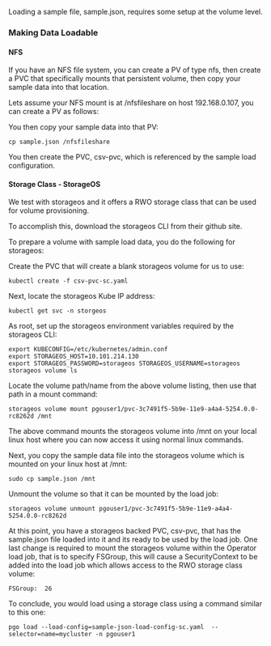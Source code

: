 

Loading a sample file, sample.json, requires some setup
at the volume level.

### Making Data Loadable 

#### NFS

If you have an NFS file system, you can create a PV
of type nfs, then create a PVC that specifically mounts
that persistent volume, then copy your sample data into
that location.

Lets assume your NFS mount is at /nfsfileshare on host 192.168.0.107, you can
create a PV as follows:


You then copy your sample data into that PV:

	cp sample.json /nfsfileshare

You then create the PVC, csv-pvc, which is referenced by
the sample load configuration.


#### Storage Class - StorageOS

We test with storageos and it offers a RWO storage class
that can be used for volume provisioning.

To accomplish this, download the storageos CLI from their github site.

To prepare a volume with sample load data, you do the following
for storageos:

Create the PVC that will create a blank storageos volume
for us to use:

    kubectl create -f csv-pvc-sc.yaml

Next, locate the storageos Kube IP address:

    kubectl get svc -n storgeos

As root, set up the storageos environment variables required by the
storageos CLI:

    export KUBECONFIG=/etc/kubernetes/admin.conf
    export STORAGEOS_HOST=10.101.214.130
    export STORAGEOS_PASSWORD=storageos STORAGEOS_USERNAME=storageos
    storageos volume ls

Locate the volume path/name from the above volume listing, then use
that path in a mount command:

    storageos volume mount pgouser1/pvc-3c7491f5-5b9e-11e9-a4a4-5254.0.0-rc8262d /mnt

The above command mounts the storageos volume into /mnt on your local
linux host where you can now access it using normal linux commands.

Next, you copy the sample data file into the storageos volume
which is mounted on your linux host at /mnt:

    sudo cp sample.json /mnt

Unmount the volume so that it can be mounted by the load job:

    storageos volume unmount pgouser1/pvc-3c7491f5-5b9e-11e9-a4a4-5254.0.0-rc8262d

At this point, you have a storageos backed PVC, csv-pvc, that has
the sample.json file loaded into it and its ready to be used
by the load job.   One last change is required to mount the storageos
volume within the Operator load job, that is to specify FSGroup, this
will cause a SecurityContext to be added into the load job which allows
access to the RWO storage class volume:

    FSGroup:  26

To conclude, you would load using a storage class using a command similar
to this one:

    pgo load --load-config=sample-json-load-config-sc.yaml  --selector=name=mycluster -n pgouser1

